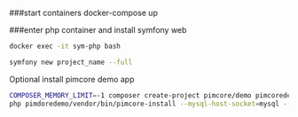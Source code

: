 ###start containers
docker-compose up

###enter php container and install symfony web
```bash
docker exec -it sym-php bash
```

```bash
symfony new project_name --full
```

Optional install pimcore demo app
```bash
COMPOSER_MEMORY_LIMIT=-1 composer create-project pimcore/demo pimcoredemo
php pimdoredemo/vendor/bin/pimcore-install --mysql-host-socket=mysql --mysql-username=root --mysql-password=root --mysql-database=pimcoredemo --admin-username=admin --admin-password=admin
```